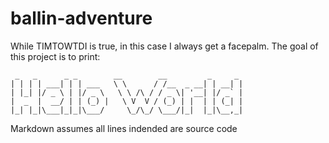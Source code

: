 ballin-adventure
================
While TIMTOWTDI is true, in this case I always get a facepalm.  The goal of this project is to print:

	 _   _      _ _        __        __         _     _
	| | | | ___| | | ___   \ \      / /__  _ __| | __| |
	| |_| |/ _ \ | |/ _ \   \ \ /\ / / _ \| '__| |/ _` |
	|  _  |  __/ | | (_) |   \ V  V / (_) | |  | | (_| |
	|_| |_|\___|_|_|\___/     \_/\_/ \___/|_|  |_|\__,_|
	
Markdown assumes all lines indended are source code

